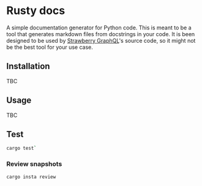 # Rusty docs

A simple documentation generator for Python code. This is meant to be a tool
that generates markdown files from docstrings in your code. It is been designed
to be used by [Strawberry GraphQL](https://strawberry.rocks)'s source code, so
it might not be the best tool for your use case.

## Installation

TBC

## Usage

TBC

## Test

```bash
cargo test`
```

### Review snapshots

```bash
cargo insta review
```
